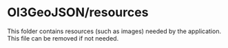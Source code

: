 # Ol3GeoJSON/resources

This folder contains resources (such as images) needed by the application. This file can
be removed if not needed.
